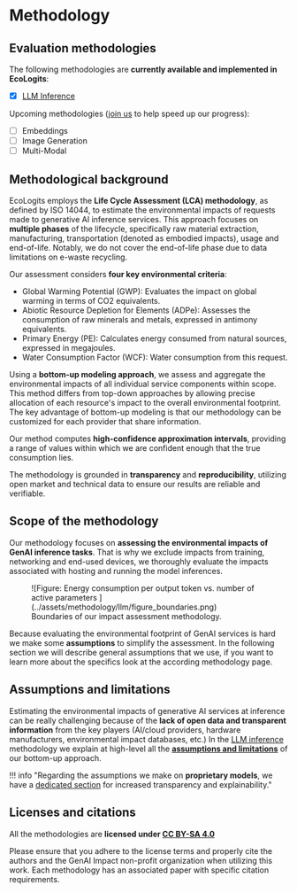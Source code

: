 # Methodology

## Evaluation methodologies

The following methodologies are **currently available and implemented in EcoLogits**:

- [x] [LLM Inference](llm_inference.md)

Upcoming methodologies ([join us](https://genai-impact.org/contact) to help speed up our progress):

- [ ] Embeddings
- [ ] Image Generation
- [ ] Multi-Modal

## Methodological background

EcoLogits employs the **Life Cycle Assessment (LCA) methodology**, as defined by ISO 14044, to estimate the environmental impacts of requests made to generative AI inference services. This approach focuses on **multiple phases** of the lifecycle, specifically raw material extraction, manufacturing, transportation (denoted as embodied impacts), usage and end-of-life. Notably, we do not cover the end-of-life phase due to data limitations on e-waste recycling.

Our assessment considers **four key environmental criteria**:

- Global Warming Potential (GWP): Evaluates the impact on global warming in terms of CO2 equivalents.
- Abiotic Resource Depletion for Elements (ADPe): Assesses the consumption of raw minerals and metals, expressed in antimony equivalents.
- Primary Energy (PE): Calculates energy consumed from natural sources, expressed in megajoules.
- Water Consumption Factor (WCF): Water consumption from this request. 

Using a **bottom-up modeling approach**, we assess and aggregate the environmental impacts of all individual service components within scope. This method differs from top-down approaches by allowing precise allocation of each resource's impact to the overall environmental footprint. The key advantage of bottom-up modeling is that our methodology can be customized for each provider that share information.

Our method computes **high-confidence approximation intervals**, providing a range of values within which we are confident enough that the true consumption lies.

The methodology is grounded in **transparency** and **reproducibility**, utilizing open market and technical data to ensure our results are reliable and verifiable.

## Scope of the methodology

Our methodology focuses on **assessing the environmental impacts of GenAI inference tasks**. That is why we exclude impacts from training, networking and end-used devices, we thoroughly evaluate the impacts associated with hosting and running the model inferences.

<figure markdown="span">
  ![Figure: Energy consumption per output token vs. number of active parameters ](../assets/methodology/llm/figure_boundaries.png)
  <figcaption>Boundaries of our impact assessment methodology.</figcaption>
</figure>

Because evaluating the environmental footprint of GenAI services is hard we make some **assumptions** to simplify the assessment. In the following section we will describe general assumptions that we use, if you want to learn more about the specifics look at the according methodology page.  


## Assumptions and limitations

Estimating the environmental impacts of generative AI services at inference can be really challenging because of the **lack of open data and transparent information** from the key players (AI/cloud providers, hardware manufacturers, environmental impact databases, etc.) In the [LLM inference](llm_inference.md) methodology we explain at high-level all the [**assumptions and limitations**](llm_inference.md#assumptions-and-limitations) of our bottom-up approach.

!!! info "Regarding the assumptions we make on **proprietary models**, we have a [dedicated section](proprietary_models.md) for increased transparency and explainability."


## Licenses and citations

All the methodologies are **licensed under [CC BY-SA 4.0](https://creativecommons.org/licenses/by-sa/4.0/)**
<img style="height:22px!important;margin-left:3px;vertical-align:text-bottom;" src="https://mirrors.creativecommons.org/presskit/icons/cc.svg?ref=chooser-v1" alt="">
<img style="height:22px!important;margin-left:3px;vertical-align:text-bottom;" src="https://mirrors.creativecommons.org/presskit/icons/by.svg?ref=chooser-v1" alt="">
<img style="height:22px!important;margin-left:3px;vertical-align:text-bottom;" src="https://mirrors.creativecommons.org/presskit/icons/sa.svg?ref=chooser-v1" alt="">

Please ensure that you adhere to the license terms and properly cite the authors and the GenAI Impact non-profit organization when utilizing this work. Each methodology has an associated paper with specific citation requirements.
